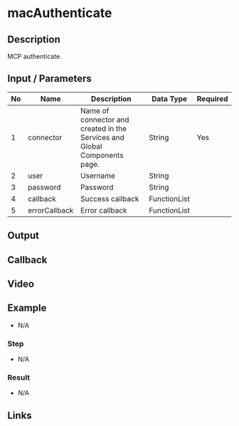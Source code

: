 # macAuthenticate

## Description

 MCP authenticate.

## Input / Parameters

| No | Name | Description | Data Type | Required |
| ------ | ------ | ------ |------ | ------ |
| 1 | connector | Name of connector and created in the Services and Global Components page. | String | Yes  |
| 2 | user | Username | String |  | 
| 3 | password | Password | String |  | 
| 4 | callback | Success callback | FunctionList |  | 
| 5 | errorCallback | Error callback | FunctionList |  | 

## Output

## Callback

## Video

## Example

- N/A

### Step

- N/A

### Result

- N/A

## Links
